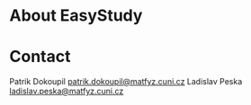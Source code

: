 # About EasyStudy

# Contact
Patrik Dokoupil patrik.dokoupil@matfyz.cuni.cz
Ladislav Peska ladislav.peska@matfyz.cuni.cz